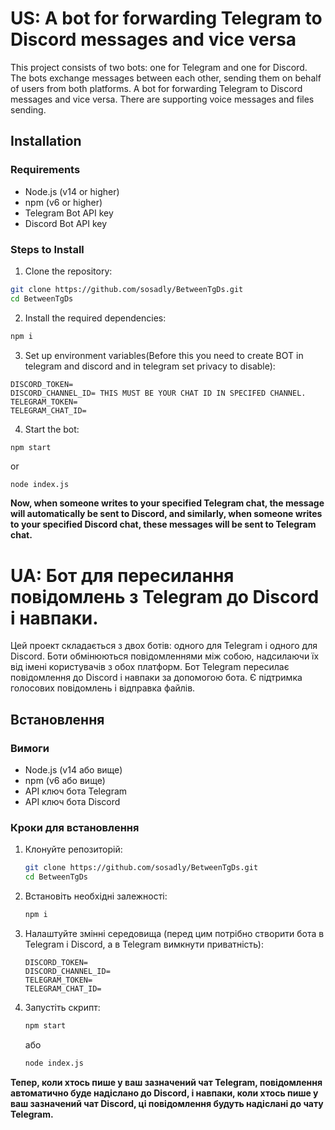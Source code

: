 # US: A bot for forwarding Telegram to Discord messages and vice versa

This project consists of two bots: one for Telegram and one for Discord. The bots exchange messages between each other, sending them on behalf of users from both platforms. A bot for forwarding Telegram to Discord messages and vice versa. There are supporting voice messages and files sending.

## Installation

### Requirements
- Node.js (v14 or higher)
- npm (v6 or higher)
- Telegram Bot API key
- Discord Bot API key

### Steps to Install

1. Clone the repository:
  ```bash
  git clone https://github.com/sosadly/BetweenTgDs.git
  cd BetweenTgDs
  ```
2. Install the required dependencies:
  ```bash
  npm i
  ```
3. Set up environment variables(Before this you need to create BOT in telegram and discord and in telegram set privacy to disable):
  ```
  DISCORD_TOKEN=
  DISCORD_CHANNEL_ID= THIS MUST BE YOUR CHAT ID IN SPECIFED CHANNEL.
  TELEGRAM_TOKEN=
  TELEGRAM_CHAT_ID= 
  ```
4. Start the bot:
  ```bash
  npm start
  ```
  or
  ```
  node index.js
  ```

**Now, when someone writes to your specified Telegram chat, the message will automatically be sent to Discord, and similarly, when someone writes to your specified Discord chat, these messages will be sent to Telegram chat.**



# UA: Бот для пересилання повідомлень з Telegram до Discord і навпаки.

Цей проект складається з двох ботів: одного для Telegram і одного для Discord. Боти обмінюються повідомленнями між собою, надсилаючи їх від імені користувачів з обох платформ. Бот Telegram пересилає повідомлення до Discord і навпаки за допомогою бота. Є підтримка голосових повідомлень і відправка файлів.

## Встановлення

### Вимоги
- Node.js (v14 або вище)
- npm (v6 або вище)
- API ключ бота Telegram
- API ключ бота Discord

### Кроки для встановлення

1. Клонуйте репозиторій:
   ```bash
   git clone https://github.com/sosadly/BetweenTgDs.git
   cd BetweenTgDs
   ```
2. Встановіть необхідні залежності:
   ```bash
   npm i
   ```
3. Налаштуйте змінні середовища (перед цим потрібно створити бота в Telegram і Discord, а в Telegram вимкнути приватність):
   ```
   DISCORD_TOKEN=
   DISCORD_CHANNEL_ID=
   TELEGRAM_TOKEN=
   TELEGRAM_CHAT_ID=
   ```
4. Запустіть скрипт:
   ```bash
   npm start
   ```
   або
   ```bash
   node index.js
   ```

**Тепер, коли хтось пише у ваш зазначений чат Telegram, повідомлення автоматично буде надіслано до Discord, і навпаки, коли хтось пише у ваш зазначений чат Discord, ці повідомлення будуть надіслані до чату Telegram.**
